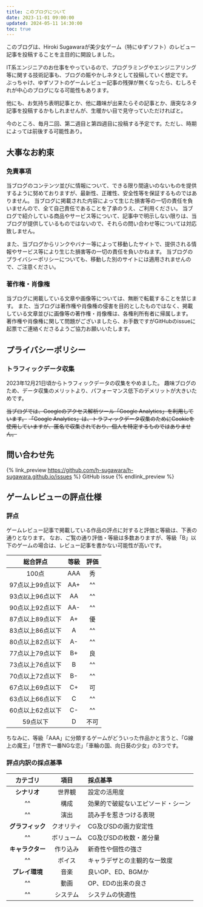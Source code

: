 ```yaml
---
title: このブログについて
date: 2023-11-01 09:00:00
updated: 2024-05-11 14:30:00
toc: true
---
```


このブログは、Hiroki Sugawaraが美少女ゲーム（特にゆずソフト）のレビュー記事を投稿することを主目的に開設しました。

IT系エンジニアのお仕事をやっているので、プログラミングやエンジニアリング等に関する技術記事も、ブログの賑やかしネタとして投稿していく想定です。
ぶっちゃけ、ゆずソフトのゲームレビュー記事の残弾が無くなったら、むしろそれが中心のブログになる可能性もあります。

他にも、お気持ち表明記事とか、他に趣味が出来たらその記事とか、唐突なネタ記事を投稿するかもしれませんが、生暖かい目で見守っていただければと。

今のところ、毎月二回、第二週目と第四週目に投稿する予定です。ただし、時期によっては前後する可能性あり。

## 大事なお約束

### 免責事項

当ブログのコンテンツ並びに情報について、できる限り間違いのないものを提供するように努めておりますが、最新性、正確性、安全性等を保証するものではありません。
当ブログに掲載された内容によって生じた損害等の一切の責任を負いませんので、全て自己責任であることを了承のうえ、ご利用ください。
当ブログで紹介している商品やサービス等について、記事中で明示しない限りは、当ブログが提供しているものではないので、それらの問い合わせ等については対応致しません。

また、当ブログからリンクやバナー等によって移動したサイトで、提供される情報やサービス等により生じた損害等の一切の責任を負いかねます。
当ブログのプライバシーポリシーについても、移動した別のサイトには適用されませんので、ご注意ください。

### 著作権・肖像権

当ブログに掲載している文章や画像等については、無断で転載することを禁じます。
また、当ブログは著作権や肖像権の侵害を目的としたものではなく、掲載している文章並びに画像等の著作権・肖像権は、各権利所有者に帰属します。
著作権や肖像権に関して問題がございましたら、お手数ですがGitHubのissueに起票でご連絡くださるようご協力お願いいたします。

## プライバシーポリシー

### トラフィックデータ収集

2023年12月21日頃からトラフィックデータの収集をやめました。
趣味ブログのため、データ収集のメリットより、パフォーマンス低下のデメリットが大きいためです。

~~当ブログでは、Googleのアクセス解析ツール「Google Analytics」を利用しています。~~
~~「Google Analytics」は、トラフィックデータ収集のためにCookieを使用していますが、匿名で収集されており、個人を特定するものではありません。~~

## 問い合わせ先

{% link_preview https://github.com/h-sugawara/h-sugawara.github.io/issues %}
GitHub issue
{% endlink_preview %}

## ゲームレビューの評点仕様

### 評点

ゲームレビュー記事で掲載している作品の評点に対すると評価と等級は、下表の通りとなります。
なお、ご覧の通り評価・等級は多数ありますが、等級「B」以下のゲームの場合は、レビュー記事を書かない可能性が高いです。

|    総合評点    | 等級  | 評価 |
|:----------:|:---:|:--:|
|    100点    | AAA | 秀  |
| 97点以上99点以下 | AA+ | ^^ |
| 93点以上96点以下 | AA  | ^^ |
| 90点以上92点以下 | AA- | ^^ |
| 87点以上89点以下 | A+  | 優  |
| 83点以上86点以下 |  A  | ^^ |
| 80点以上82点以下 | A-  | ^^ |
| 77点以上79点以下 | B+  | 良  |
| 73点以上76点以下 |  B  | ^^ |
| 70点以上72点以下 | B-  | ^^ |
| 67点以上69点以下 | C+  | 可  |
| 63点以上66点以下 |  C  | ^^ |
| 60点以上62点以下 | C-  | ^^ |
|   59点以下    |  D  | 不可 |

ちなみに、等級「AAA」に分類するゲームがどういった作品かと言うと、「G線上の魔王」「世界で一番NGな恋」「車輪の国、向日葵の少女」の3つです。

### 評点内訳の採点基準

|    カテゴリ    |  項目   | 採点基準              |
|:----------:|:-----:|:------------------|
|  **シナリオ**  |  世界観  | 設定の活用度            |
|     ^^     |  構成   | 効果的で破綻ないエピソード・シーン |
|     ^^     |  演出   | 読み手を惹きつける表現       |
| **グラフィック** | クオリティ | CG及びSDの画力安定性      |
|     ^^     | ボリューム | CG及びSDの枚数・差分量     |
| **キャラクター** | 作り込み  | 新奇性や個性の強さ         |
|     ^^     |  ボイス  | キャラデザとの主観的な一致度    |
| **プレイ環境**  |  音楽   | 良いOP、ED、BGMか      |
|     ^^     |  動画   | OP、EDの出来の良さ       |
|     ^^     | システム  | システムの快適性          |
